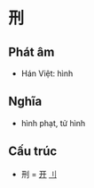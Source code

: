 # 刑

## Phát âm
* Hán Việt: hình

## Nghĩa
* hình phạt, tử hình

## Cấu trúc
* 刑 = [开](开.md) [⺉](⺉.md)

<script>window.HANZI_FIELD='刑';</script>